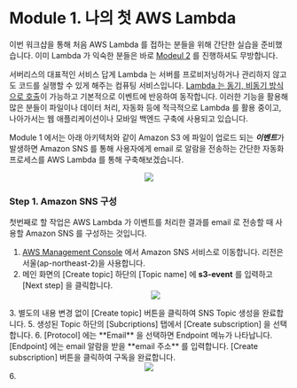 # Module 1. 나의 첫 AWS Lambda  
  
이번 워크샵을 통해 처음 AWS Lambda 를 접하는 분들을 위해 간단한 실습을 준비했습니다. 이미 Lambda 가 익숙한 분들은 바로 [Modeul 2]() 를 진행하셔도 무방합니다.  
  
서버리스의 대표적인 서비스 답게 Lambda 는 서버를 프로비저닝하거나 관리하지 않고도 코드를 실행할 수 있게 해주는 컴퓨팅 서비스입니다. [Lambda 는 동기, 비동기 방식으로 호출](https://docs.aws.amazon.com/ko_kr/lambda/latest/dg/lambda-invocation.html)이 가능하고 기본적으로 이벤트에 반응하여 동작합니다. 이러한 기능을 활용해 많은 분들이 파일이나 데이터 처리, 자동화 등에 적극적으로 Lambda 를 활용 중이고, 나아가서는 웹 애플리케이션이나 모바일 백엔드 구축에 사용되고 있습니다.  
  
Module 1 에서는 아래 아키텍처와 같이 Amazon S3 에 파일이 업로드 되는 ***이벤트***가 발생하면 Amazon SNS 를 통해 사용자에게 email 로 알람을 전송하는 간단한 자동화 프로세스를 AWS Lambda 를 통해 구축해보겠습니다.  
  
<div align="center">
    <img src="https://github.com/aws-samples/aws-games-sa-kr/blob/main/contributor/anhyobin/optimize-serverless-application-on-aws/module1/img/module1_architecture.jpg"></img> 
</div>  
  
### Step 1. Amazon SNS 구성
  
첫번째로 할 작업은 AWS Lambda 가 이벤트를 처리한 결과를 email 로 전송할 때 사용할 Amazon SNS 를 구성하는 것입니다.

1. [AWS Management Console](https://console.aws.amazon.com/) 에서 Amazon SNS 서비스로 이동합니다. 리전은 서울(ap-northeast-2)을 사용합니다.
2. 메인 화면의 [Create topic] 하단의 [Topic name] 에 **s3-event** 를 입력하고 [Next step] 을 클릭합니다.  <div align="center">
    <img src="https://github.com/aws-samples/aws-games-sa-kr/blob/main/contributor/anhyobin/optimize-serverless-application-on-aws/module1/img/1.png"></img> 
</div>  
3. 별도의 내용 변경 없이 [Create topic] 버튼을 클릭하여 SNS Topic 생성을 완료합니다.
5. 생성된 Topic 하단의 [Subcriptions] 탭에서 [Create subscription] 을 선택합니다.
6. [Protocol] 에는 **Email** 을 선택하면 Endpoint 메뉴가 나타납니다. [Endpoint] 에는 email 알람을 받을 **email 주소** 를 입력합니다. [Create subscription] 버튼을 클릭하여 구독을 완료합니다.
<div align="center">
    <img src="https://github.com/aws-samples/aws-games-sa-kr/blob/main/contributor/anhyobin/optimize-serverless-application-on-aws/module1/img/3.png"></img> 
</div>  
6.
